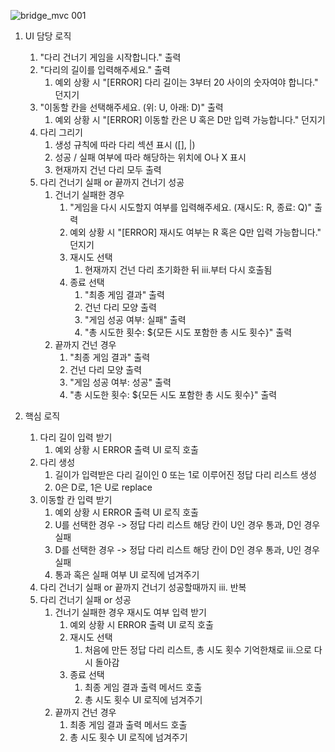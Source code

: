 ![bridge_mvc 001](https://user-images.githubusercontent.com/111125577/203160031-5b4bb891-42f8-4377-b63b-65818650f7c0.jpeg)


1. UI 담당 로직
    1) "다리 건너기 게임을 시작합니다." 출력
    2) "다리의 길이를 입력해주세요." 출력
        1) 예외 상황 시 "[ERROR] 다리 길이는 3부터 20 사이의 숫자여야 합니다." 던지기
    3) "이동할 칸을 선택해주세요. (위: U, 아래: D)" 출력
        1) 예외 상황 시 "[ERROR] 이동할 칸은 U 혹은 D만 입력 가능합니다." 던지기
    4) 다리 그리기 
        1) 생성 규칙에 따라 다리 섹션 표시 ([], |)
        2) 성공 / 실패 여부에 따라 해당하는 위치에 O나 X 표시
        3) 현재까지 건넌 다리 모두 출력
    5) 다리 건너기 실패 or 끝까지 건너기 성공
        1) 건너기 실패한 경우
            1) "게임을 다시 시도할지 여부를 입력해주세요. (재시도: R, 종료: Q)" 출력
            2) 예외 상황 시 "[ERROR] 재시도 여부는 R 혹은 Q만 입력 가능합니다." 던지기
            3) 재시도 선택
                1) 현재까지 건넌 다리 초기화한 뒤 iii.부터 다시 호출됨
            4) 종료 선택
                1) "최종 게임 결과" 출력
                2) 건넌 다리 모양 출력
                3) "게임 성공 여부: 실패" 출력
                4) "총 시도한 횟수: ${모든 시도 포함한 총 시도 횟수}" 출력
        2) 끝까지 건넌 경우 
            1) "최종 게임 결과" 출력
            2) 건넌 다리 모양 출력
            3) "게임 성공 여부: 성공" 출력
            4) "총 시도한 횟수: ${모든 시도 포함한 총 시도 횟수}" 출력

2. 핵심 로직 
    1) 다리 길이 입력 받기
        1) 예외 상황 시 ERROR 출력 UI 로직 호출
    2) 다리 생성
        1) 길이가 입력받은 다리 길이인 0 또는 1로 이루어진 정답 다리 리스트 생성
        2) 0은 D로, 1은 U로 replace
    3) 이동할 칸 입력 받기
        1) 예외 상황 시 ERROR 출력 UI 로직 호출
        2) U를 선택한 경우 -> 정답 다리 리스트 해당 칸이 U인 경우 통과, D인 경우 실패
        3) D를 선택한 경우 -> 정답 다리 리스트 해당 칸이 D인 경우 통과, U인 경우 실패
        4) 통과 혹은 실패 여부 UI 로직에 넘겨주기
    4) 다리 건너기 실패 or 끝까지 건너기 성공할때까지 iii. 반복
    5) 다리 건너기 실패 or 성공
        1) 건너기 실패한 경우 재시도 여부 입력 받기
            1) 예외 상황 시 ERROR 출력 UI 로직 호출
            2) 재시도 선택
                1) 처음에 만든 정답 다리 리스트, 총 시도 횟수 기억한채로 iii.으로 다시 돌아감
            3) 종료 선택
                1) 최종 게임 결과 출력 메서드 호출
                2) 총 시도 횟수 UI 로직에 넘겨주기
        2) 끝까지 건넌 경우
            1) 최종 게임 결과 출력 메서드 호출
            2) 총 시도 횟수 UI 로직에 넘겨주기
